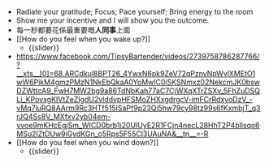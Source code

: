- Radiate your gratitude; Focus; Pace yourself; Bring energy to the room
- Show me your incentive and I will show you the outcome.
- 每一秒都要花係最重要嘅**人同事**上面
- [[How do you feel when you wake up?]]
    - {{slider}}
- https://www.facebook.com/TipsyBartender/videos/2739758786287766/?__xts__[0]=68.ARCdkul8BPT26_4YwxN6pk9ZeV72qPznvNpWvlXMEtO1wW6PikM4gmzPMzN1NkEbQkaA0YoMwIC0iSKSNmxz02NekcmJK0bswDZWttcA9_FwH7MW2bg9a86TdNbKah77aC7CjWXqXTrZSXv_5FhZuDSQLi_KPovxgKIVtZeZIgdU2vlddvpHFSMoZHXxgdrgcV-imFCrRdxyoDzV_-vMq7luRQ8AArm9Rc3HTf515ISaPf9p23Qi5hw79cy98tz99s6fKxmbjT_q3rJQ4Ss8V_MXfxv2yb04em-vvoe9mKHcEgjSm_WICD0brb1i20UIUyE2R1FCjn4necL28HhT2P4bllsqo6MSu2IZtDUw9iGydKGn_o5Rps5F55Cl3UAuNA&__tn__=-R
- [[How do you feel when you wind down?]]
    - {{slider}}
